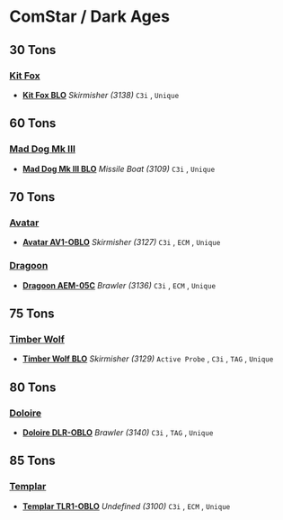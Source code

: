 # ComStar / Dark Ages 

## 30 Tons 

### [Kit Fox](../../mechs/kit_fox.md) 

- [**Kit Fox BLO**](../../mechs/kit_fox/kit_fox_blo.md) *Skirmisher (3138)* `C3i` , `Unique` 

## 60 Tons 

### [Mad Dog Mk III](../../mechs/mad_dog_mk_iii.md) 

- [**Mad Dog Mk III BLO**](../../mechs/mad_dog_mk_iii/mad_dog_mk_iii_blo.md) *Missile Boat (3109)* `C3i` , `Unique` 

## 70 Tons 

### [Avatar](../../mechs/avatar.md) 

- [**Avatar AV1-OBLO**](../../mechs/avatar/avatar_av1-oblo.md) *Skirmisher (3127)* `C3i` , `ECM` , `Unique` 

### [Dragoon](../../mechs/dragoon.md) 

- [**Dragoon AEM-05C**](../../mechs/dragoon/dragoon_aem-05c.md) *Brawler (3136)* `C3i` , `ECM` , `Unique` 

## 75 Tons 

### [Timber Wolf](../../mechs/timber_wolf.md) 

- [**Timber Wolf BLO**](../../mechs/timber_wolf/timber_wolf_blo.md) *Skirmisher (3129)* `Active Probe` , `C3i` , `TAG` , `Unique` 

## 80 Tons 

### [Doloire](../../mechs/doloire.md) 

- [**Doloire DLR-OBLO**](../../mechs/doloire/doloire_dlr-oblo.md) *Brawler (3140)* `C3i` , `TAG` , `Unique` 

## 85 Tons 

### [Templar](../../mechs/templar.md) 

- [**Templar TLR1-OBLO**](../../mechs/templar/templar_tlr1-oblo.md) *Undefined (3100)* `C3i` , `ECM` , `Unique` 

